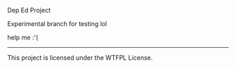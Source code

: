 Dep Ed Project

Experimental branch for testing lol

help me :'(

--------------------------

This project is licensed under the WTFPL License.
